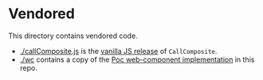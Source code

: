 # Vendored

This directory contains vendored code.

- [./callComposite.js](./callComposite.js) is the [vanilla JS release](https://github.com/Azure/communication-ui-library/releases/latest/download/callComposite.js) of `CallComposite`.
- [./wc](./wc/) contains a copy of the [Poc web-component implementation](../../../acs-v0/src/) in this repo.